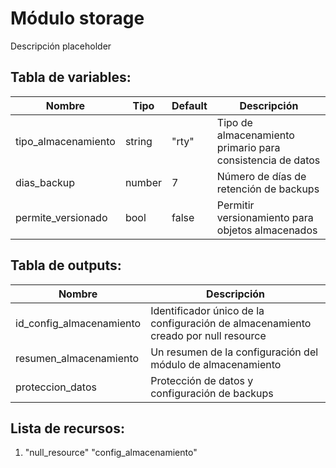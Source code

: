 # Módulo storage

Descripción placeholder

## Tabla de variables:
| Nombre | Tipo | Default | Descripción |
|--------|------|---------|-------------|
| tipo_almacenamiento | string | "rty" | Tipo de almacenamiento primario para consistencia de datos |
| dias_backup | number | 7 | Número de días de retención de backups |
| permite_versionado | bool | false | Permitir versionamiento para objetos almacenados |

## Tabla de outputs:
| Nombre | Descripción |
|--------|-------------|
| id_config_almacenamiento | Identificador único de la configuración de almacenamiento creado por null resource |
| resumen_almacenamiento | Un resumen de la configuración del módulo de almacenamiento |
| proteccion_datos | Protección de datos y configuración de backups |

## Lista de recursos:
1. "null_resource" "config_almacenamiento" 
